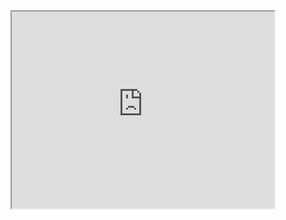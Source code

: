  <iframe width="420" height="315"
src="https://www.youtube.com/embed/tgbNymZ7vqY?autoplay=1">
</iframe> 
